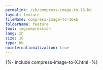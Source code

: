 ```yaml
---
permalink: /zh/compress-image-to-16-kb
layout: feature
fileName: compress-image-to-16kb
folderName: feature
tool: imgcompression
lang: zh
size: 16
type: kb
nointernationalization: true
---
```

{%- include compress-image-to-X.html -%}       
